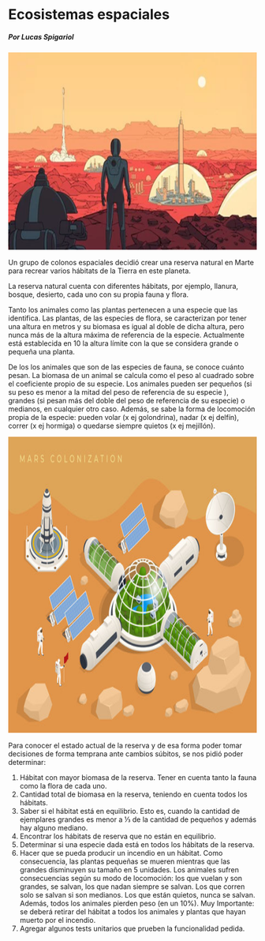 # Ecosistemas espaciales
##### Por Lucas Spigariol

<img src="img/ecosistemasEspaciales.png" height="400" width="768">

Un grupo de colonos espaciales decidió crear una reserva natural en Marte para recrear varios hábitats de la Tierra en este planeta.

La reserva natural cuenta con diferentes hábitats, por ejemplo, llanura, bosque, desierto, cada uno con su propia fauna y flora. 

Tanto los animales como las plantas pertenecen a una especie que las identifica.
Las plantas, de las especies de flora, se caracterizan por tener una altura en metros y su biomasa es igual al doble de dicha altura, pero nunca más de la altura máxima de referencia de la especie. Actualmente está establecida en 10 la altura límite con la que se considera grande o pequeña una planta. 

De los los animales que son de las especies de fauna, se conoce cuánto pesan.  La biomasa de un animal se calcula como el peso al cuadrado sobre el coeficiente propio de su especie. Los animales pueden ser pequeños (si su peso es menor a la mitad del peso de referencia de su especie ), grandes (si pesan más del doble del peso de referencia de su especie) o medianos, en cualquier otro caso.  Además, se sabe la forma de locomoción propia de la especie: pueden volar (x ej golondrina), nadar (x ej delfín), correr (x ej hormiga) o quedarse siempre quietos (x ej mejillón).


<img src="img/marsColonization.png"  height="600" width="768">

Para conocer el estado actual de la reserva y de esa forma poder tomar decisiones de forma temprana ante cambios súbitos, se nos pidió poder determinar:

1.	Hábitat con mayor biomasa de la reserva. Tener en cuenta tanto la fauna como la flora de cada uno.
2.	Cantidad total de biomasa en la reserva, teniendo en cuenta todos los hábitats.
3.	Saber si el hábitat está en equilibrio. Esto es, cuando la cantidad de ejemplares grandes es menor a ⅓ de la cantidad de pequeños y además hay alguno mediano.
4.	Encontrar los hábitats de reserva que no están en equilibrio.
5.	Determinar si una especie dada está en todos los hábitats de la reserva.
6.	Hacer que se pueda producir un incendio en un hábitat. Como consecuencia, las plantas pequeñas se mueren mientras que las grandes disminuyen su tamaño en 5 unidades. Los animales sufren consecuencias según su modo de locomoción: los que vuelan y son grandes, se salvan, los que nadan siempre se salvan. Los que corren solo se salvan si son medianos. Los que están quietos, nunca se salvan. Además, todos los animales pierden peso (en un 10%).
Muy Importante: se deberá retirar del hábitat a todos los animales y plantas que hayan muerto por el incendio.
7.	Agregar algunos tests unitarios que prueben la funcionalidad pedida.

